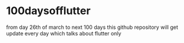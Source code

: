 # 100daysofflutter
from day 26th of march to next 100 days this github repository will get update every day which talks about flutter only
